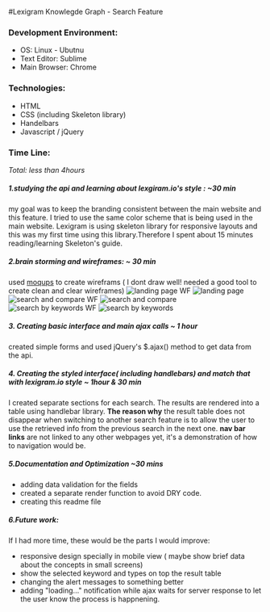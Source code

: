 #Lexigram Knowlegde Graph - Search Feature

### Development Environment:

- OS: Linux - Ubutnu
- Text Editor: Sublime
- Main Browser: Chrome


### Technologies:
- HTML
- CSS (including Skeleton library)
- Handelbars
- Javascript / jQuery



### Time Line:
*Total: less than 4hours*

##### 1.studying the api and learning about lexgiram.io's style : ~30 min

my goal was to keep the branding consistent between the main website and this feature. I tried to use the same color scheme that is being used in the main website. Lexigram is using skeleton library for responsive layouts and this was my first time using this library.Therefore I spent about 15 minutes reading/learning Skeleton's guide.

##### 2.brain storming and wireframes: ~ 30 min

used [moqups](https://moqups.com/) to create wireframs ( I dont draw well! needed a good tool to create clean and clear wireframes)
![landing page WF](https://github.com/Sherri010/Lexigram---KnowlegdeGraph/blob/master/wireframs/landing-wireframe.png)
![landing page](https://github.com/Sherri010/Lexigram---KnowlegdeGraph/blob/master/wireframs/landing.png)
![search and compare WF](https://github.com/Sherri010/Lexigram---KnowlegdeGraph/blob/master/wireframs/compare-wireframe.png)
![search and compare](https://github.com/Sherri010/Lexigram---KnowlegdeGraph/blob/master/wireframs/compare.png)
![search by keywords WF](https://github.com/Sherri010/Lexigram---KnowlegdeGraph/blob/master/wireframs/keyword-wireframe.png)
![search by keywords](https://github.com/Sherri010/Lexigram---KnowlegdeGraph/blob/master/wireframs/keywords.png)
##### 3. Creating basic interface and main ajax calls ~ 1 hour
  created simple forms and used jQuery's $.ajax() method to get data from the api.
  
##### 4. Creating the styled interface( including handlebars) and match that with lexigram.io style ~ 1hour & 30 min
I created separate sections for each search. The results are rendered into a table using handlebar library.
**The reason why** the result table does not disappear when switching to another search feature is to allow the user to use the retrieved info from the previous search in the next one.
**nav bar links** are not linked to any other webpages yet, it's a demonstration of how to navigation would be.

##### 5.Documentation and Optimization ~30 mins
- adding data validation for the fields
- created a separate render function to avoid DRY code.
- creating this readme file


##### 6.Future work:
If I had more time, these would be the parts I would improve:
 - responsive design specially in mobile view ( maybe show brief data about the concepts in small screens)
 - show the selected keyword and types on top the result table
 - changing the alert messages to something better
 - adding "loading..." notification while ajax waits for server response to let the user know the process is happnening.
 
